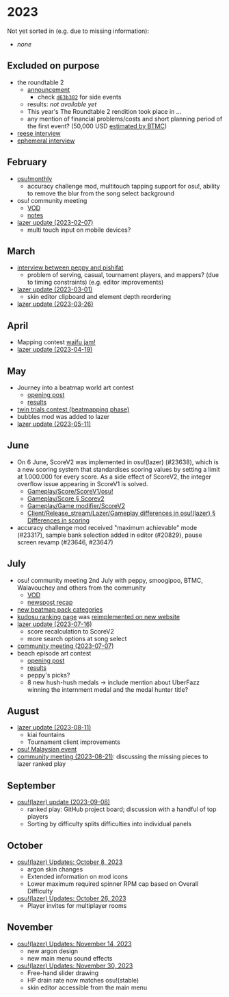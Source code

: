 # 2023

Not yet sorted in (e.g. due to missing information):

- *none*

## Excluded on purpose

- the roundtable 2
  - [announcement](https://osu.ppy.sh/home/news/2023-07-07-the-roundtable-ii)
    - check [`d63b302`](https://github.com/ppy/osu-wiki/pull/9637/commits/d63b3027117083c9c4d567f8d258fe602c6e8e8d#diff-0f5146fc70ef4985562567bb71a10dde754dc92f0fa2cbbaafc8d8da20fd2d4dL48-L56) for side events
  - results: *not available yet*
  - This year's The Roundtable 2 rendition took place in ...
  - any mention of financial problems/costs and short planning period of the first event? (50,000 USD [estimated by BTMC](https://www.youtube.com/watch?v=LkWIgSZrmvc))
- [reese interview](https://osu.ppy.sh/home/news/2023-06-02-the-osu-youtube-legacy-of-reesewashere)
- [ephemeral interview](https://osu.ppy.sh/home/news/2023-11-10-the-followpoint-ephemeral-the-man-behind-the-medals)

## February

- [osu!monthly](https://osu.ppy.sh/home/news/2023-03-02-osumonthly-8)
  - accuracy challenge mod, multitouch tapping support for osu!, ability to remove the blur from the song select background
- osu! community meeting
  - [VOD](https://www.youtube.com/watch?v=idmI03A8jR8)
  - [notes](https://docs.google.com/document/d/13cMCrQN4vvaQFA59BmFHk6D7PH9fwT2ANmhkm5cmzxE/edit)
- [lazer update (2023-02-07)](https://www.youtube.com/watch?v=iLThnjc7Yfg)
  - multi touch input on mobile devices?

## March

- [interview between peppy and pishifat](https://twitter.com/osugame/status/1636925240881348609)
  - problem of serving, casual, tournament players, and mappers? (due to timing constraints) (e.g. editor improvements)
- [lazer update (2023-03-01)](https://www.youtube.com/watch?v=Kmm5VlFCYE8)
  - skin editor clipboard and element depth reordering
- [lazer update (2023-03-26)](https://www.youtube.com/watch?v=5Yg9Qo5qFXc)

## April

- Mapping contest [waifu jam!](https://osu.ppy.sh/home/news/2023-04-22-waifu-jam-map-battle-contest)
- [lazer update (2023-04-19)](https://www.youtube.com/watch?v=kmkAsXDLmNc)

## May

- Journey into a beatmap world art contest
  - [opening post](https://osu.ppy.sh/home/news/2023-04-21-journey-into-a-beatmap-world-voting-open)
  - [results](https://osu.ppy.sh/home/news/2023-05-01-journey-into-a-beatmap-world-contest-results)
- [twin trials contest (beatmapping phase)](https://osu.ppy.sh/home/news/2023-05-15-results-twin-trials-beatmapping-phase)
- bubbles mod was added to lazer
- [lazer update (2023-05-11)](https://www.youtube.com/watch?v=GCXaQeFlaBY)

## June

- On 6 June, ScoreV2 was implemented in osu!(lazer) (#23638), which is a new scoring system that standardises scoring values by setting a limit at 1.000.000 for every score. As a side effect of ScoreV2, the integer overflow issue appearing in ScoreV1 is solved.
  - [Gameplay/Score/ScoreV1/osu!](https://osu.ppy.sh/wiki/en/Gameplay/Score/ScoreV1/osu%21)
  - [Gameplay/Score § Scorev2](https://osu.ppy.sh/wiki/en/Gameplay/Score#scorev2)
  - [Gameplay/Game modifier/ScoreV2](https://osu.ppy.sh/wiki/en/Gameplay/Game_modifier/ScoreV2)
  - [Client/Release_stream/Lazer/Gameplay differences in osu!(lazer) § Differences in scoring](https://osu.ppy.sh/wiki/en/Client/Release_stream/Lazer/Gameplay_differences_in_osu%21%28lazer%29#differences-in-scoring)
- accuracy challenge mod received "maximum achievable" mode (#23317), sample bank selection added in editor (#20829), pause screen revamp (#23646, #23647)

## July

- osu! community meeting 2nd July with peppy, smoogipoo, BTMC, Walavouchey and others from the community
  - [VOD](https://www.youtube.com/watch?v=bocgaVISSfg)
  - [newspost recap](https://osu.ppy.sh/home/news/2023-07-11-community-meeting-recap)
- [new beatmap pack categories](https://osu.ppy.sh/home/news/2023-07-11-introducing-new-beatmap-pack-categories)
- [kudosu ranking page](https://osu.ppy.sh/p/kudosu) was [reimplemented on new website](https://github.com/ppy/osu-web/pull/10344)
- [lazer update (2023-07-16)](https://osu.ppy.sh/home/news/2023-07-16-osulazer-updates-july-16-2023)
  - score recalculation to ScoreV2
  - more search options at song select
- [community meeting (2023-07-07)](https://osu.ppy.sh/home/news/2023-07-11-community-meeting-recap)
- beach episode art contest
  - [opening post](https://osu.ppy.sh/home/news/2023-06-20-beach-episode-art-contest)
  - [results](https://osu.ppy.sh/home/news/2023-07-27-summer-splash)
  - peppy's picks?
  - 8 new hush-hush medals -> include mention about UberFazz winning the internment medal and the medal hunter title?

## August

- [lazer update (2023-08-11)](https://osu.ppy.sh/home/news/2023-08-11-osulazer-updates-august-11-2023)
  - kiai fountains
  - Tournament client improvements
- [osu! Malaysian event](https://osu.ppy.sh/home/news/2023-08-22-osu-malaysia-animangaki)
- [community meeting (2023-08-21)](https://www.youtube.com/watch?v=O2j00E6AVW8): discussing the missing pieces to lazer ranked play

## September

- [osu!(lazer) update (2023-09-08)](https://osu.ppy.sh/home/news/2023-09-08-osulazer-updates-the-path-to-ranked-play)
  - ranked play: GitHub project board; discussion with a handful of top players
  - Sorting by difficulty splits difficulties into individual panels

## October

- [osu!(lazer) Updates: October 8, 2023](https://osu.ppy.sh/home/news/2023-10-08-osulazer-updates-october-8)
  - argon skin changes
  - Extended information on mod icons
  - Lower maximum required spinner RPM cap based on Overall Difficulty
- [osu!(lazer) Updates: October 26, 2023](https://osu.ppy.sh/home/news/2023-10-26-osulazer-updates-october-26)
  - Player invites for multiplayer rooms

## November

- [osu!(lazer) Updates: November 14, 2023](https://osu.ppy.sh/home/news/2023-11-14-osulazer-updates-november-14)
  - new argon design
  - new main menu sound effects
- [osu!(lazer) Updates: November 30, 2023](https://osu.ppy.sh/home/news/2023-11-30-osulazer-updates-november-30)
  - Free-hand slider drawing
  - HP drain rate now matches osu!(stable)
  - skin editor accessible from the main menu
